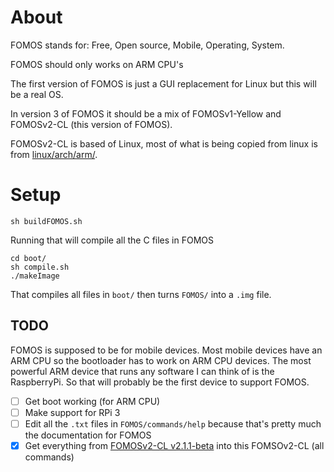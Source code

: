 # About

FOMOS stands for: Free, Open source, Mobile, Operating, System.

FOMOS should only works on ARM CPU's

The first version of FOMOS is just a GUI replacement for Linux but this will be a real OS.

In version 3 of FOMOS it should be a mix of FOMOSv1-Yellow and FOMOSv2-CL (this version of FOMOS).

FOMOSv2-CL is based of Linux, most of what is being copied from linux is from [linux/arch/arm/](https://github.com/torvalds/linux/tree/master/arch/arm).


# Setup

```commandline
sh buildFOMOS.sh
```

Running that will compile all the C files in FOMOS

```commandline
cd boot/
sh compile.sh
./makeImage
```

That compiles all files in ``boot/`` then turns ``FOMOS/`` into a ``.img`` file.

## TODO

FOMOS is supposed to be for mobile devices. Most mobile devices have an ARM CPU so the bootloader has to work on ARM CPU devices.
The most powerful ARM device that runs any software I can think of is the RaspberryPi. So that will probably be the first device to support FOMOS.  

- [ ] Get boot working (for ARM CPU)
- [ ] Make support for RPi 3
- [ ] Edit all the ``.txt`` files in ``FOMOS/commands/help`` because that's pretty much the documentation for FOMOS
- [x] Get everything from [FOMOSv2-CL v2.1.1-beta](https://github.com/NathanMcMillan54/FOMOSv2-CLtest) into this FOMSOv2-CL (all commands)
